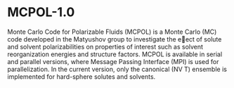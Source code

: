 # MCPOL-1.0

Monte Carlo Code for Polarizable Fluids (MCPOL) is a Monte Carlo (MC) code developed
in the Matyushov group to investigate the eect of solute and solvent polarizabilities on
properties of interest such as solvent reorganization energies and structure factors. MCPOL
is available in serial and parallel versions, where Message Passing Interface (MPI) is used for
parallelization. In the current version, only the canonical (NV T) ensemble is implemented
for hard-sphere solutes and solvents.
